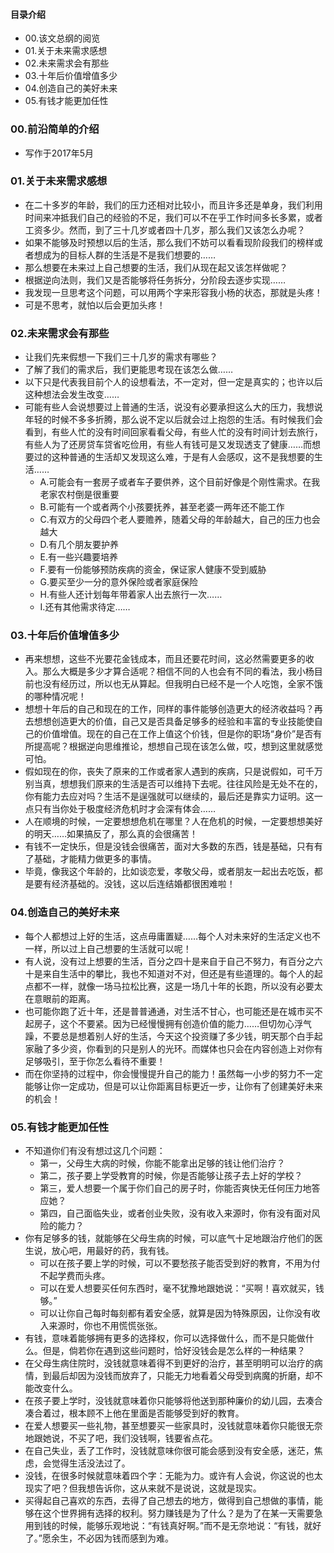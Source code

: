 #### 目录介绍
- 00.该文总纲的阅览
- 01.关于未来需求感想
- 02.未来需求会有那些
- 03.十年后价值增值多少
- 04.创造自己的美好未来
- 05.有钱才能更加任性


### 00.前沿简单的介绍
- 写作于2017年5月


### 01.关于未来需求感想
- 在二十多岁的年龄，我们的压力还相对比较小，而且许多还是单身，我们利用时间来冲抵我们自己的经验的不足，我们可以不在乎工作时间多长多累，或者工资多少。然而，到了三十几岁或者四十几岁，那么我们又该怎么办呢？
- 如果不能够及时预想以后的生活，那么我们不妨可以看看现阶段我们的榜样或者想成为的目标人群的生活是不是我们想要的……
- 那么想要在未来过上自己想要的生活，我们从现在起又该怎样做呢？
- 根据逆向法则，我们又是否能够将任务拆分，分阶段去逐步实现……
- 我发现一旦思考这个问题，可以用两个字来形容我小杨的状态，那就是头疼！
- 可是不思考，就怕以后会更加头疼！


### 02.未来需求会有那些
- 让我们先来假想一下我们三十几岁的需求有哪些？
- 了解了我们的需求后，我们更能思考现在该怎么做……
- 以下只是代表我目前个人的设想看法，不一定对，但一定是真实的；也许以后这种想法会发生改变……
- 可能有些人会说想要过上普通的生活，说没有必要承担这么大的压力，我想说年轻的时候不多多折腾，那么说不定以后就会过上抱怨的生活。有时候我们会看到，有些人忙的没有时间回家看看父母，有些人忙的没有时间计划去旅行，有些人为了还房贷车贷省吃俭用，有些人有钱可是又发现透支了健康……而想要过的这种普通的生活却又发现这么难，于是有人会感叹，这不是我想要的生活……
    - A.可能会有一套房子或者车子要供养，这个目前好像是个刚性需求。在我老家农村倒是很重要
    - B.可能有一个或者两个小孩要抚养，甚至老婆一两年还不能工作
    - C.有双方的父母四个老人要赡养，随着父母的年龄越大，自己的压力也会越大
    - D.有几个朋友要护养
    - E.有一些兴趣要培养
    - F.要有一份能够预防疾病的资金，保证家人健康不受到威胁
    - G.要买至少一分的意外保险或者家庭保险
    - H.有些人还计划每年带着家人出去旅行一次……
    - I.还有其他需求待定……




### 03.十年后价值增值多少
- 再来想想，这些不光要花金钱成本，而且还要花时间，这必然需要更多的收入。那么大概是多少才算合适呢？相信不同的人也会有不同的看法，我小杨目前也没有经历过，所以也无从算起。但我明白已经不是一个人吃饱，全家不饿的哪种情况呢！
- 想想十年后的自己和现在的工作，同样的事件能够创造更大的经济收益吗？再去想想创造更大的价值，自己又是否具备足够多的经验和丰富的专业技能使自己的价值增值。现在的自己在工作上值这个价钱，但是你的职场“身价”是否有所提高呢？根据逆向思维推论，想想自己现在该怎么做，哎，想到这里就感觉可怕。
- 假如现在的你，丧失了原来的工作或者家人遇到的疾病，只是说假如，可千万别当真，想想我们原来的生活是否可以维持下去呢。往往风险是无处不在的，你有能力去应对吗？生活不是逞强就可以继续的，最后还是靠实力证明。这一点只有当你处于极度经济危机时才会深有体会……
- 人在顺境的时候，一定要想想危机在哪里？人在危机的时候，一定要想想美好的明天……如果搞反了，那么真的会很痛苦！
- 有钱不一定快乐，但是没钱会很痛苦，面对大多数的东西，钱是基础，只有有了基础，才能精力做更多的事情。
- 毕竟，像我这个年龄的，比如谈恋爱，孝敬父母，或者朋友一起出去吃饭，都是要有经济基础的。没钱，这以后连结婚都很困难啦！



### 04.创造自己的美好未来
- 每个人都想过上好的生活，这点毋庸置疑……每个人对未来好的生活定义也不一样，所以过上自己想要的生活就可以呢！
- 有人说，没有过上想要的生活，百分之四十是来自于自己不努力，有百分之六十是来自生活中的攀比，我也不知道对不对，但还是有些道理的。每个人的起点都不一样，就像一场马拉松比赛，这是一场几十年的长跑，所以没有必要太在意眼前的距离。
- 也可能你跑了近十年，还是普普通通，对生活不甘心，也可能还是在城市买不起房子，这个不要紧。因为已经慢慢拥有创造价值的能力……但切勿心浮气躁，不要总是想着别人好的生活，今天这个投资赚了多少钱，明天那个白手起家融了多少资，你看到的只是别人的光环。而媒体也只会在内容创造上对你有足够吸引，至于你怎么看待不重要！
- 而在你坚持的过程中，你会慢慢提升自己的能力！虽然每一小步的努力不一定能够让你一定成功，但是可以让你距离目标更近一步，让你有了创建美好未来的机会！


### 05.有钱才能更加任性
- 不知道你们有没有想过这几个问题：
    - 第一，父母生大病的时候，你能不能拿出足够的钱让他们治疗？
    - 第二，孩子要上学受教育的时候，你是否能够让孩子去上好的学校？
    - 第三，爱人想要一个属于你们自己的房子时，你能否爽快无任何压力地答应她？
    - 第四，自己面临失业，或者创业失败，没有收入来源时，你有没有面对风险的能力？
- 你有足够多的钱，就能够在父母生病的时候，可以底气十足地跟治疗他们的医生说，放心吧，用最好的药，我有钱。
    - 可以在孩子要上学的时候，可以不要愁孩子能否受到好的教育，不用为付不起学费而头疼。
    - 可以在爱人想要买任何东西时，毫不犹豫地跟她说：“买啊！喜欢就买，钱够。”
    - 可以让你自己每时每刻都有着安全感，就算是因为特殊原因，让你没有收入来源时，你也不用慌慌张张。
- 有钱，意味着能够拥有更多的选择权，你可以选择做什么，而不是只能做什么。但是，倘若你在遇到这些问题时，恰好没钱会是怎么样的一种结果？
- 在父母生病住院时，没钱就意味着得不到更好的治疗，甚至明明可以治疗的病情，到最后却因为没钱而放弃了，只能无力地看着父母受到病魔的折磨，却不能改变什么。
- 在孩子要上学时，没钱就意味着你只能够将他送到那种廉价的幼儿园，去凑合凑合着过，根本顾不上他在里面是否能够受到好的教育。
- 在爱人想要买一些礼物，甚至想要买一些家具时，没钱就意味着你只能很无奈地跟她说，不买了吧，我们没钱啊，钱要省点花。
- 在自己失业，丢了工作时，没钱就意味你很可能会感到没有安全感，迷茫，焦虑，会觉得生活没法过了。
- 没钱，在很多时候就意味着四个字：无能为力。或许有人会说，你这说的也太现实了吧？但我想告诉你，这从来就不是说说，这就是现实。
- 买得起自己喜欢的东西，去得了自己想去的地方，做得到自己想做的事情，能够在这个世界拥有选择的权利。努力赚钱是为了什么？是为了在某一天需要急用到钱的时候，能够乐观地说：“有钱真好啊。”而不是无奈地说：“有钱，就好了。”愿余生，不必因为钱而感到为难。



